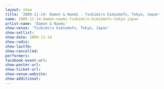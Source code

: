 ```yaml
---
layout: show
title: '2009-11-14: Damon & Naomi - Tsukimiru kimiomofu, Tokyo, Japan'
name: 2009-11-14-damon-naomi-tsukimiru-kimiomofu-tokyo-japan
artist-name: 'Damon & Naomi'
show-venue: 'Tsukimiru kimiomofu, Tokyo, Japan'
show-setlist: 
show-date: 2009-11-14
show-radio: 
show-lastfm: 
show-cancelled: 
performers: 
facebook-event-url: 
show-poster-url: 
show-ticket-url: 
show-venue-website: 
show-additional: 
---
```


